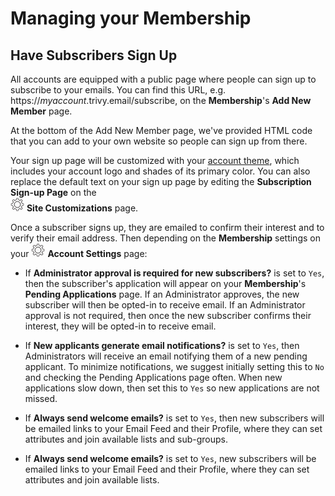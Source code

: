 # Managing your Membership

<span id="gv-2members-14membersAdd"></span>
## Have Subscribers Sign Up

All accounts are equipped with a public page where people can sign up to
subscribe to your emails.
You can find this URL, e.g. https://*myaccount*.trivy.email/subscribe, on the **Membership**'s **Add New Member** page. 

<span class="adv">
  
At the bottom of the Add New Member page, we've provided HTML
code that you can add to your own website so people can sign up from
there.

</span> <!-- adv -->

Your sign up page will be customized with your
[account theme](/3-send/4-sendSettings.md?[LINK-QARGS-DOC]#gv-3send-4sendsettings-theme-colors),
which includes your account logo and shades of its primary color.
You can also replace the default text on your sign up page by editing
the **Subscription Sign-up Page** on the  
<img src="/docimages/transparent-gear-icon.png" height="22"> **Site Customizations** page.

Once a subscriber signs up, they are emailed to confirm their interest
and to verify their email address.
Then depending on the **Membership** settings on your 
<img src="/docimages/transparent-gear-icon.png" height="22"> **Account Settings** page:

<span class="sub g4s">

* If **Administrator approval is required for new subscribers?** is set to `Yes`, then the subscriber's application will appear on your 
**Membership**'s **Pending Applications** page.
If an Administrator approves, the new subscriber will then be opted-in to receive email.
If an Administrator approval is not required, then once the new subscriber
confirms their interest, they will be opted-in to receive email. 

* If **New applicants generate email notifications?** is set to `Yes`, then Administrators will receive an email notifying them of a new pending applicant.
To minimize notifications, we suggest initially setting this to `No` and checking the Pending
Applications page often.  When new applications slow down, then set this to `Yes` so new applications are not missed.

* If **Always send welcome emails?** is set to `Yes`, then new subscribers will be emailed links to your Email Feed and their Profile, where they
can set attributes and join available lists and sub-groups.

</span> <!-- sub g4s -->

<span class="free">

* If **Always send welcome emails?** is set to `Yes`, new subscribers will be emailed links to your Email Feed and their Profile, where they can
set attributes and join available lists.  

</span>
